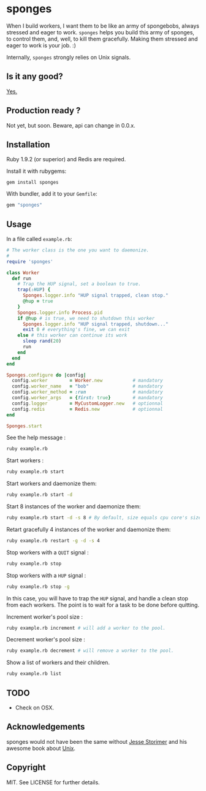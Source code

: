 # sponges

When I build workers, I want them to be like an army of spongebobs, always
stressed and eager to work. `sponges` helps you build this army of sponges, to
control them, and, well, to kill them gracefully. Making them stressed and eager
to work is your job. :)

Internally, `sponges` strongly relies on Unix signals.

## Is it any good?

[Yes.](http://news.ycombinator.com/item?id=3067434)

## Production ready ?

Not yet, but soon. Beware, api can change in 0.0.x.

## Installation

Ruby 1.9.2 (or superior) and Redis are required.

Install it with rubygems:

    gem install sponges

With bundler, add it to your `Gemfile`:

``` ruby
gem "sponges"
```

## Usage
In a file called `example.rb`:

``` ruby
# The worker class is the one you want to daemonize.
#
require 'sponges'

class Worker
  def run
    # Trap the HUP signal, set a boolean to true.
    trap(:HUP) {
      Sponges.logger.info "HUP signal trapped, clean stop."
      @hup = true
    }
    Sponges.logger.info Process.pid
    if @hup # is true, we need to shutdown this worker
      Sponges.logger.info "HUP signal trapped, shutdown..."
      exit 0 # everything's fine, we can exit
    else # this worker can continue its work
      sleep rand(20)
      run
    end
  end
end

Sponges.configure do |config|
  config.worker        = Worker.new           # mandatory
  config.worker_name   = "bob"                # mandatory
  config.worker_method = :run                 # mandatory
  config.worker_args   = {first: true}        # mandatory
  config.logger        = MyCustomLogger.new   # optionnal
  config.redis         = Redis.new            # optionnal
end

Sponges.start
```
See the help message :
``` bash
ruby example.rb
```

Start workers :
``` bash
ruby example.rb start
```

Start workers and daemonize them:
``` bash
ruby example.rb start -d
```

Start 8 instances of the worker and daemonize them:
``` bash
ruby example.rb start -d -s 8 # By default, size equals cpu core's size.
```

Retart gracefully 4 instances of the worker and daemonize them:
``` bash
ruby example.rb restart -g -d -s 4
```

Stop workers with a `QUIT` signal :
``` bash
ruby example.rb stop
```

Stop workers with a `HUP` signal :
``` bash
ruby example.rb stop -g
```
In this case, you will have to trap the `HUP` signal, and handle a clean stop
from each workers. The point is to wait for a task to be done before quitting.

Increment worker's pool size :
``` bash
ruby example.rb increment # will add a worker to the pool.
```

Decrement worker's pool size :
``` bash
ruby example.rb decrement # will remove a worker to the pool.
```

Show a list of workers and their children.
``` bash
ruby example.rb list
```

## TODO

* Check on OSX.

## Acknowledgements

sponges would not have been the same without [Jesse
Storimer](https://github.com/jstorimer) and his awesome book about
[Unix](http://workingwithunixprocesses.com/).

## Copyright

MIT. See LICENSE for further details.
